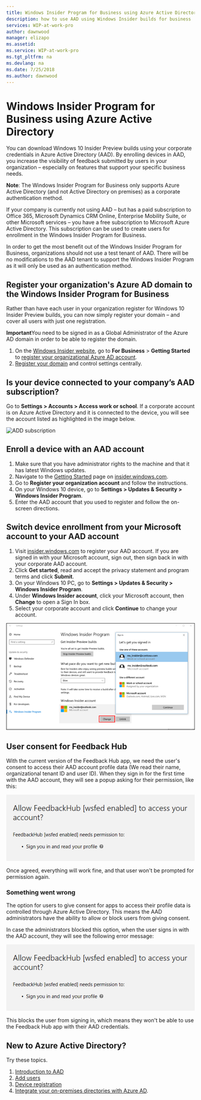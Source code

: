 ```yaml
---
title: Windows Insider Program for Business using Azure Active Directory
description: how to use AAD using Windows Insider builds for business
services: WIP-at-work-pro
author: dawnwood
manager: elizapo
ms.assetid: 
ms.service: WIP-at-work-pro
ms.tgt_pltfrm: na
ms.devlang: na
ms.date: 7/25/2018
ms.author: dawnwood
---
```


# Windows Insider Program for Business using Azure Active Directory

You can download Windows 10 Insider Preview builds using your corporate credentials in Azure Active Directory (AAD). By enrolling devices in AAD, you increase the visibility of feedback submitted by users in your organization – especially on features that support your specific business needs. 

<b>Note</b>: The Windows Insider Program for Business only supports Azure Active Directory (and not Active Directory on premises) as a corporate authentication method.

If your company is currently not using AAD – but has a paid subscription to Office 365, Microsoft Dynamics CRM Online, Enterprise Mobility Suite, or other Microsoft services – you have a free subscription to Microsoft Azure Active Directory. This subscription can be used to create users for enrollment in the Windows Insider Program for Business.

In order to get the most benefit out of the Windows Insider Program for Business, organizations should not use a test tenant of AAD. There will be no modifications to the AAD tenant to support the Windows Insider Program as it will only be used as an authentication method.

## Register your organization's Azure AD domain to the Windows Insider Program for Business

Rather than have each user in your organization register for Windows 10 Insider Preview builds, you can now simply register your domain – and cover all users with just one registration.

<b>Important</b>You need to be signed in as a Global Administrator of the Azure AD domain in order to be able to register the domain.

1. On the [Windows Insider website](https://insider.windows.com/), go to <b>For Business</b> > <b>Getting Started</b> to [register your organizational Azure AD account](https://insider.windows.com/en-us/insidersigninaad/).
2. [Register your domain](https://insider.windows.com/en-us/for-business-organization-admin/) and control settings centrally.

## Is your device connected to your company’s AAD subscription?

Go to <b>Settings > Accounts > Access work or school</b>. If a corporate account is on Azure Active Directory and it is connected to the device, you will see the account listed as highlighted in the image below.

![ADD subscription](images/wip-4-biz-ADD.png "ADD")

## Enroll a device with an AAD account

1. Make sure that you have administrator rights to the machine and that it has latest Windows updates.
2. Navigate to the [Getting Started](https://insider.windows.com/en-us/getting-started/) page on [insider.windows.com](https://insider.windows.com/).
3. Go to <b>Register your organization account</b> and follow the instructions.
4. On your Windows 10 device, go to <b>Settings > Updates & Security > Windows Insider Program</b>. 
5. Enter the AAD account that you used to register and follow the on-screen directions. 

## Switch device enrollment from your Microsoft account to your AAD account

1. Visit [insider.windows.com](http://insider.windows.com) to register your AAD account. If you are signed in with your Microsoft account, sign out, then sign back in with your corporate AAD account. 
2. Click <b>Get started</b>, read and accept the privacy statement and program terms and click <b>Submit</b>. 
3. On your Windows 10 PC, go to <b>Settings > Updates & Security > Windows Insider Program</b>. 
4. Under <b>Windows Insider account</b>, click your Microsoft account, then <b>Change</b> to open a Sign In box. 
5. Select your corporate account and click <b>Continue</b> to change your account. 

![ADD change user](images/wip-4-biz-change-user.png "change user")

## User consent for Feedback Hub

With the current version of the Feedback Hub app, we need the user's consent to access their AAD account profile data (We read their name, organizational tenant ID and user ID). When they sign in for the first time with the AAD account, they will see a popup asking for their permission, like this:

![ADD user consent](images/wip-4-biz-aad-consent.png "user consent")

Once agreed, everything will work fine, and that user won't be prompted for permission again.

### Something went wrong

The option for users to give consent for apps to access their profile data is controlled through Azure Active Directory. This means the AAD administrators have the ability to allow or block users from giving consent.

In case the administrators blocked this option, when the user signs in with the AAD account, they will see the following error message:

![something went wrong](images/wip-4-biz-aad-consent.png "something went wrong")

This blocks the user from signing in, which means they won't be able to use the Feedback Hub app with their AAD credentials.



## New to Azure Active Directory? 

 Try these topics.
 1. [Introduction to AAD](https://docs.microsoft.com/azure/active-directory/connect/active-directory-aadconnect)
 2. [Add users](https://docs.microsoft.com/azure/active-directory/active-directory-users-create-azure-portal)
 3. [Device registration](https://docs.microsoft.com/azure/active-directory/active-directory-device-registration-overview) 
 4. [Integrate your on-premises directories with Azure AD](https://docs.microsoft.com/azure/active-directory/connect/active-directory-aadconnect).

 